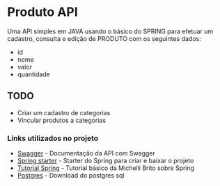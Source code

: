 # Produto API

Uma API simples em JAVA usando o básico do SPRING para efetuar um cadastro, consulta e edição de PRODUTO com os seguintes dados:

  - id
  - nome
  - valor
  - quantidade

## TODO

  - Criar um cadastro de categorias
  - Vincular produtos a categorias

### Links utilizados no projeto

* [Swagger](https://produto-api.herokuapp.com/swagger-ui.html) - Documentação da API com Swagger
* [Spring starter](http://start.spring.io/) - Starter do Spring para criar e baixar o projeto
* [Tutorial Spring](https://www.youtube.com/watch?v=bpBRFNKg8k4&list=PL8iIphQOyG-D2FP9wkg12AavzmVRWEcnJ) - Tutorial básico da Michelli Brito sobre Spring
* [Postgres](https://www.postgresql.org/download/) - Download do postgres sql